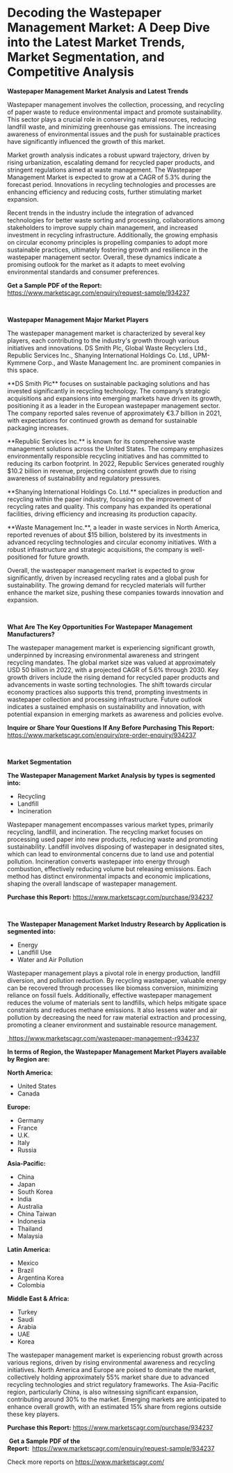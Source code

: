 <p><h1>Decoding the Wastepaper Management Market: A Deep Dive into the Latest Market Trends, Market Segmentation, and Competitive Analysis</h1></p><p><strong>Wastepaper Management Market Analysis and Latest Trends</strong></p>
<p><p>Wastepaper management involves the collection, processing, and recycling of paper waste to reduce environmental impact and promote sustainability. This sector plays a crucial role in conserving natural resources, reducing landfill waste, and minimizing greenhouse gas emissions. The increasing awareness of environmental issues and the push for sustainable practices have significantly influenced the growth of this market.</p><p>Market growth analysis indicates a robust upward trajectory, driven by rising urbanization, escalating demand for recycled paper products, and stringent regulations aimed at waste management. The Wastepaper Management Market is expected to grow at a CAGR of 5.3% during the forecast period. Innovations in recycling technologies and processes are enhancing efficiency and reducing costs, further stimulating market expansion.</p><p>Recent trends in the industry include the integration of advanced technologies for better waste sorting and processing, collaborations among stakeholders to improve supply chain management, and increased investment in recycling infrastructure. Additionally, the growing emphasis on circular economy principles is propelling companies to adopt more sustainable practices, ultimately fostering growth and resilience in the wastepaper management sector. Overall, these dynamics indicate a promising outlook for the market as it adapts to meet evolving environmental standards and consumer preferences.</p></p>
<p><strong>Get a Sample PDF of the Report:&nbsp;</strong> <a href="https://www.marketscagr.com/enquiry/request-sample/934237?utm_campaign=2271&utm_medium=2&utm_source=Github&utm_content=ia&utm_term=07032025&utm_id=wastepaper-management">https://www.marketscagr.com/enquiry/request-sample/934237</a></p>
<p>&nbsp;</p>
<p><strong>Wastepaper Management Major Market Players</strong></p>
<p><p>The wastepaper management market is characterized by several key players, each contributing to the industry's growth through various initiatives and innovations. DS Smith Plc, Global Waste Recyclers Ltd., Republic Services Inc., Shanying International Holdings Co. Ltd., UPM-Kymmene Corp., and Waste Management Inc. are prominent companies in this space.</p><p>**DS Smith Plc** focuses on sustainable packaging solutions and has invested significantly in recycling technology. The company’s strategic acquisitions and expansions into emerging markets have driven its growth, positioning it as a leader in the European wastepaper management sector. The company reported sales revenue of approximately €3.7 billion in 2021, with expectations for continued growth as demand for sustainable packaging increases.</p><p>**Republic Services Inc.** is known for its comprehensive waste management solutions across the United States. The company emphasizes environmentally responsible recycling initiatives and has committed to reducing its carbon footprint. In 2022, Republic Services generated roughly $10.2 billion in revenue, projecting consistent growth due to rising awareness of sustainability and regulatory pressures.</p><p>**Shanying International Holdings Co. Ltd.** specializes in production and recycling within the paper industry, focusing on the improvement of recycling rates and quality. This company has expanded its operational facilities, driving efficiency and increasing its production capacity. </p><p>**Waste Management Inc.**, a leader in waste services in North America, reported revenues of about $15 billion, bolstered by its investments in advanced recycling technologies and circular economy initiatives. With a robust infrastructure and strategic acquisitions, the company is well-positioned for future growth.</p><p>Overall, the wastepaper management market is expected to grow significantly, driven by increased recycling rates and a global push for sustainability. The growing demand for recycled materials will further enhance the market size, pushing these companies towards innovation and expansion.</p></p>
<p>&nbsp;</p>
<p><strong>What Are The Key Opportunities For Wastepaper Management Manufacturers?</strong></p>
<p><p>The wastepaper management market is experiencing significant growth, underpinned by increasing environmental awareness and stringent recycling mandates. The global market size was valued at approximately USD 50 billion in 2022, with a projected CAGR of 5.6% through 2030. Key growth drivers include the rising demand for recycled paper products and advancements in waste sorting technologies. The shift towards circular economy practices also supports this trend, prompting investments in wastepaper collection and processing infrastructure. Future outlook indicates a sustained emphasis on sustainability and innovation, with potential expansion in emerging markets as awareness and policies evolve.</p></p>
<p><strong>Inquire or Share Your Questions If Any Before Purchasing This Report:</strong> <a href="https://www.marketscagr.com/enquiry/pre-order-enquiry/934237?utm_campaign=2271&utm_medium=2&utm_source=Github&utm_content=ia&utm_term=07032025&utm_id=wastepaper-management">https://www.marketscagr.com/enquiry/pre-order-enquiry/934237</a></p>
<p>&nbsp;</p>
<p><strong>Market Segmentation</strong></p>
<p><strong>The Wastepaper Management Market Analysis by types is segmented into:</strong></p>
<p><ul><li>Recycling</li><li>Landfill</li><li>Incineration</li></ul></p>
<p><p>Wastepaper management encompasses various market types, primarily recycling, landfill, and incineration. The recycling market focuses on processing used paper into new products, reducing waste and promoting sustainability. Landfill involves disposing of wastepaper in designated sites, which can lead to environmental concerns due to land use and potential pollution. Incineration converts wastepaper into energy through combustion, effectively reducing volume but releasing emissions. Each method has distinct environmental impacts and economic implications, shaping the overall landscape of wastepaper management.</p></p>
<p><strong>Purchase this Report:&nbsp;</strong><a href="https://www.marketscagr.com/purchase/934237?utm_campaign=2271&utm_medium=2&utm_source=Github&utm_content=ia&utm_term=07032025&utm_id=wastepaper-management">https://www.marketscagr.com/purchase/934237</a></p>
<p>&nbsp;</p>
<p><strong>The Wastepaper Management Market Industry Research by Application is segmented into:</strong></p>
<p><ul><li>Energy</li><li>Landfill Use</li><li>Water and Air Pollution</li></ul></p>
<p><p>Wastepaper management plays a pivotal role in energy production, landfill diversion, and pollution reduction. By recycling wastepaper, valuable energy can be recovered through processes like biomass conversion, minimizing reliance on fossil fuels. Additionally, effective wastepaper management reduces the volume of materials sent to landfills, which helps mitigate space constraints and reduces methane emissions. It also lessens water and air pollution by decreasing the need for raw material extraction and processing, promoting a cleaner environment and sustainable resource management.</p></p>
<p><a href="https://www.marketscagr.com/wastepaper-management-r934237?utm_campaign=2271&utm_medium=2&utm_source=Github&utm_content=ia&utm_term=07032025&utm_id=wastepaper-management">&nbsp;https://www.marketscagr.com/wastepaper-management-r934237</a></p>
<p><strong>In terms of Region, the Wastepaper Management Market Players available by Region are:</strong></p>
<p>
    <p> <strong> North America: </strong>
        <ul>
            <li>United States</li>
            <li>Canada</li>
        </ul>
        </p> 
    <p> <strong> Europe: </strong>
        <ul>
            <li>Germany</li>
            <li>France</li>
            <li>U.K.</li>
            <li>Italy</li>
            <li>Russia</li>
        </ul>
        </p> 
    <p> <strong> Asia-Pacific: </strong>
        <ul>
            <li>China</li>
            <li>Japan</li>
            <li>South Korea</li>
            <li>India</li>
            <li>Australia</li>
            <li>China Taiwan</li>
            <li>Indonesia</li>
            <li>Thailand</li>
            <li>Malaysia</li>
        </ul>
        </p> 
    <p> <strong> Latin America: </strong>
        <ul>
            <li>Mexico</li>
            <li>Brazil</li>
            <li>Argentina Korea</li>
            <li>Colombia</li>
        </ul>
        </p> 
    <p> <strong> Middle East & Africa: </strong>
        <ul>
            <li>Turkey</li>
            <li>Saudi</li>
            <li>Arabia</li>
            <li>UAE</li>
            <li>Korea</li>
        </ul>
    </p>
    </p>
<p><p>The wastepaper management market is experiencing robust growth across various regions, driven by rising environmental awareness and recycling initiatives. North America and Europe are poised to dominate the market, collectively holding approximately 55% market share due to advanced recycling technologies and strict regulatory frameworks. The Asia-Pacific region, particularly China, is also witnessing significant expansion, contributing around 30% to the market. Emerging markets are anticipated to enhance overall growth, with an estimated 15% share from regions outside these key players.</p></p>
<p><strong>Purchase this Report: </strong><a href="https://www.marketscagr.com/purchase/934237?utm_campaign=2271&utm_medium=2&utm_source=Github&utm_content=ia&utm_term=07032025&utm_id=wastepaper-management">https://www.marketscagr.com/purchase/934237</a></p>
<p>&nbsp;<strong>Get a Sample PDF of the Report:&nbsp;&nbsp;</strong><a href="https://www.marketscagr.com/enquiry/request-sample/934237?utm_campaign=2271&utm_medium=2&utm_source=Github&utm_content=ia&utm_term=07032025&utm_id=wastepaper-management">https://www.marketscagr.com/enquiry/request-sample/934237</a></p>
<p><strong></strong></p>
<p>Check more reports on <a href="https://www.marketscagr.com/?utm_campaign=2271&utm_medium=2&utm_source=Github&utm_content=ia&utm_term=07032025&utm_id=wastepaper-management">https://www.marketscagr.com/</a></p>